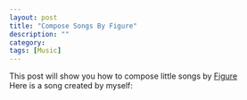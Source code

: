 ```yaml
---
layout: post
title: "Compose Songs By Figure"
description: ""
category: 
tags: [Music]
---
```


This post will show you how to compose little songs by [Figure](https://itunes.apple.com/us/app/figure/)     
Here is a song created by myself:    
<embed src="/assets/song/Happy.aif" width=320 height=40 type=audio/x-pn-realaudio-plugin controls="ControlPanel" autostart="false" loop="false" hidden="false"></embed>